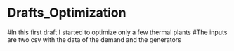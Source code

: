 # Drafts_Optimization
#In this first draft I started to optimize only a few thermal plants
#The inputs are two csv with the data of the demand and the generators 
